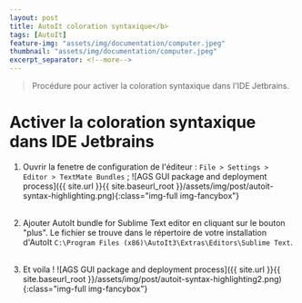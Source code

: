 ```yaml
---
layout: post
title: AutoIt coloration syntaxique</b>
tags: [AutoIt]
feature-img: "assets/img/documentation/computer.jpeg"
thumbnail: "assets/img/documentation/computer.jpeg"
excerpt_separator: <!--more-->
---
```



> Procédure pour activer la coloration syntaxique dans l'IDE Jetbrains.

<!--more-->


# Activer la coloration syntaxique dans IDE Jetbrains

1. Ouvrir la fenetre de configuration de l'éditeur : `File > Settings > Editor > TextMate Bundles` ; ![AGS GUI package and deployment process]({{ site.url }}{{ site.baseurl_root }}/assets/img/post/autoit-syntax-highlighting.png){:class="img-full img-fancybox"}<br/><br/>


2. Ajouter AutoIt bundle for Sublime Text editor en cliquant sur le bouton "plus". Le fichier se trouve dans le répertoire de votre installation d'AutoIt `C:\Program Files (x86)\AutoIt3\Extras\Editors\Sublime Text`.<br/><br/>

3. Et voila ! ![AGS GUI package and deployment process]({{ site.url }}{{ site.baseurl_root }}/assets/img/post/autoit-syntax-highlighting2.png){:class="img-full img-fancybox"}<br/><br/>